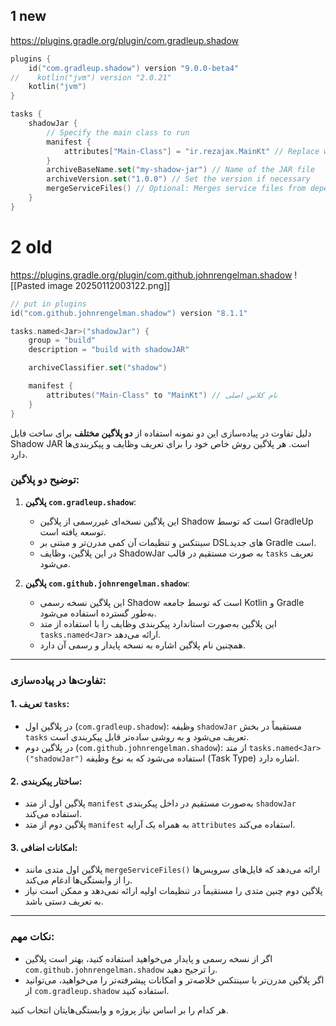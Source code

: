 ## 1 new
https://plugins.gradle.org/plugin/com.gradleup.shadow

```kotlin
plugins {  
    id("com.gradleup.shadow") version "9.0.0-beta4"  
//    kotlin("jvm") version "2.0.21"  
    kotlin("jvm")  
}

tasks {  
    shadowJar {  
        // Specify the main class to run  
        manifest {  
            attributes["Main-Class"] = "ir.rezajax.MainKt" // Replace with your main class path  
        }  
        archiveBaseName.set("my-shadow-jar") // Name of the JAR file  
        archiveVersion.set("1.0.0") // Set the version if necessary  
        mergeServiceFiles() // Optional: Merges service files from dependencies  
    }
}

```

# 2 old

https://plugins.gradle.org/plugin/com.github.johnrengelman.shadow
![[Pasted image 20250112003122.png]]
```kotlin 
// put in plugins
id("com.github.johnrengelman.shadow") version "8.1.1"

tasks.named<Jar>("shadowJar") {
    group = "build"
    description = "build with shadowJAR"

    archiveClassifier.set("shadow")

    manifest {
        attributes("Main-Class" to "MainKt") // نام کلاس اصلی
    }
}
```

دلیل تفاوت در پیاده‌سازی این دو نمونه استفاده از **دو پلاگین مختلف** برای ساخت فایل Shadow JAR است. هر پلاگین روش خاص خود را برای تعریف وظایف و پیکربندی‌ها دارد.

### توضیح دو پلاگین:

1. **پلاگین `com.gradleup.shadow`**:
    
    - این پلاگین نسخه‌ای غیررسمی از پلاگین Shadow است که توسط GradleUp توسعه یافته است.
    - سینتکس و تنظیمات آن کمی مدرن‌تر و مبتنی بر DSLهای جدید Gradle است.
    - در این پلاگین، وظایف ShadowJar به صورت مستقیم در قالب `tasks` تعریف می‌شود.
2. **پلاگین `com.github.johnrengelman.shadow`**:
    
    - این پلاگین نسخه رسمی Shadow است که توسط جامعه Kotlin و Gradle به‌طور گسترده استفاده می‌شود.
    - این پلاگین به‌صورت استاندارد پیکربندی وظایف را با استفاده از متد `tasks.named<Jar>` ارائه می‌دهد.
    - همچنین نام پلاگین اشاره به نسخه پایدار و رسمی آن دارد.

---

### تفاوت‌ها در پیاده‌سازی:

#### 1. **تعریف `tasks`**:

- در پلاگین اول (`com.gradleup.shadow`): وظیفه `shadowJar` مستقیماً در بخش `tasks` تعریف می‌شود و به روشی ساده‌تر قابل پیکربندی است.
- در پلاگین دوم (`com.github.johnrengelman.shadow`): از متد `tasks.named<Jar>("shadowJar")` استفاده می‌شود که به نوع وظیفه (Task Type) اشاره دارد.

#### 2. **ساختار پیکربندی**:

- پلاگین اول از متد `manifest` به‌صورت مستقیم در داخل پیکربندی `shadowJar` استفاده می‌کند.
- پلاگین دوم از متد `manifest` به همراه یک آرایه `attributes` استفاده می‌کند.

#### 3. **امکانات اضافی**:

- پلاگین اول متدی مانند `mergeServiceFiles()` ارائه می‌دهد که فایل‌های سرویس‌ها را از وابستگی‌ها ادغام می‌کند.
- پلاگین دوم چنین متدی را مستقیماً در تنظیمات اولیه ارائه نمی‌دهد و ممکن است نیاز به تعریف دستی باشد.

---

### نکات مهم:

- اگر از نسخه رسمی و پایدار می‌خواهید استفاده کنید، بهتر است پلاگین `com.github.johnrengelman.shadow` را ترجیح دهید.
- اگر پلاگین مدرن‌تر با سینتکس خلاصه‌تر و امکانات پیشرفته‌تر را می‌خواهید، می‌توانید از `com.gradleup.shadow` استفاده کنید.

هر کدام را بر اساس نیاز پروژه و وابستگی‌هایتان انتخاب کنید.